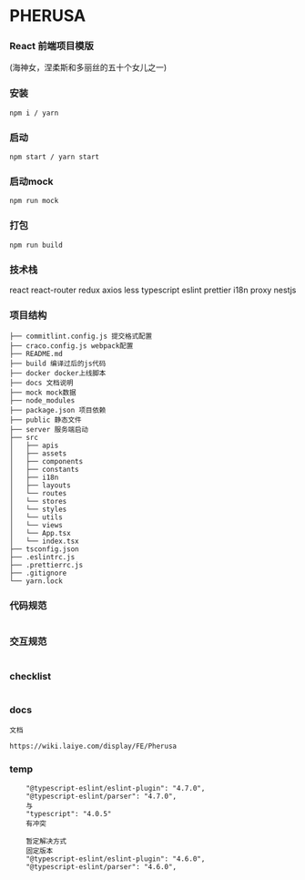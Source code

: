 # PHERUSA
### React 前端项目模版
(海神女，涅柔斯和多丽丝的五十个女儿之一)

### 安装

```
npm i / yarn

```

### 启动

```
npm start / yarn start
```

### 启动mock

```
npm run mock
```

### 打包

```
npm run build
```

### 技术栈
react
react-router
redux
axios
less
typescript
eslint
prettier
i18n
proxy
nestjs


### 项目结构
```
├── commitlint.config.js 提交格式配置
├── craco.config.js webpack配置
├── README.md
├── build 编译过后的js代码
├── docker docker上线脚本
├── docs 文档说明
├── mock mock数据
├── node_modules
├── package.json 项目依赖
├── public 静态文件
├── server 服务端启动
├── src
│   ├── apis
│   ├── assets
│   ├── components
│   ├── constants
│   ├── i18n
│   ├── layouts
│   └── routes
│   └── stores
│   └── styles
│   └── utils
│   └── views
│   └── App.tsx
│   └── index.tsx
├── tsconfig.json 
├── .eslintrc.js
├── .prettierrc.js
├── .gitignore
└── yarn.lock
```

### 代码规范
```
```

### 交互规范
```
```

### checklist
```
```

### docs

```
文档 

https://wiki.laiye.com/display/FE/Pherusa

```

### temp
```
    "@typescript-eslint/eslint-plugin": "4.7.0",
    "@typescript-eslint/parser": "4.7.0",
    与
    "typescript": "4.0.5"
    有冲突

    暂定解决方式
    固定版本
    "@typescript-eslint/eslint-plugin": "4.6.0",
    "@typescript-eslint/parser": "4.6.0",
```




